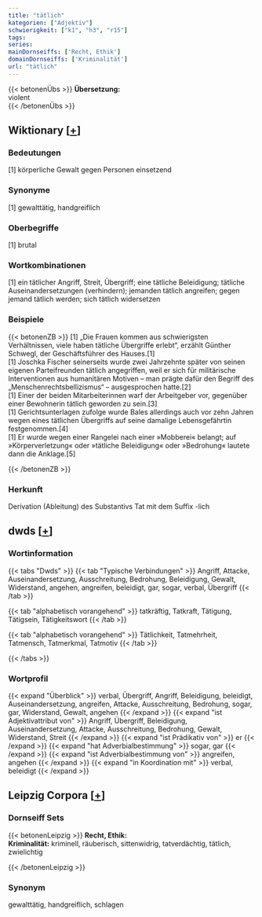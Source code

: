 ```yaml
---
title: "tätlich"
kategorien: ["Adjektiv"]
schwierigkeit: ["k1", "h3", "r15"]
tags:
series:
mainDornseiffs: ['Recht, Ethik']
domainDornseiffs: ['Kriminalität']
url: "tätlich"
---
```


{{< betonenÜbs >}}
**Übersetzung:**  
violent  
{{< /betonenÜbs >}}

## Wiktionary [[+](https://de.wiktionary.org/wiki/tätlich)]

### Bedeutungen
[1] körperliche Gewalt gegen Personen einsetzend  

### Synonyme
[1] gewalttätig, handgreiflich  

### Oberbegriffe
[1] brutal  

### Wortkombinationen
[1] ein tätlicher Angriff, Streit, Übergriff; eine tätliche Beleidigung; tätliche Auseinandersetzungen (verhindern); jemanden tätlich angreifen; gegen jemand tätlich werden; sich tätlich widersetzen  

### Beispiele
{{< betonenZB >}}
[1] „Die Frauen kommen aus schwierigsten Verhältnissen, viele haben tätliche Übergriffe erlebt“, erzählt Günther Schwegl, der Geschäftsführer des Hauses.[1]  
[1] Joschka Fischer seinerseits wurde zwei Jahrzehnte später von seinen eigenen Parteifreunden tätlich angegriffen, weil er sich für militärische Interventionen aus humanitären Motiven – man prägte dafür den Begriff des „Menschenrechtsbellizismus“ – ausgesprochen hatte.[2]  
[1] Einer der beiden Mitarbeiterinnen warf der Arbeitgeber vor, gegenüber einer Bewohnerin tätlich geworden zu sein.[3]  
[1] Gerichtsunterlagen zufolge wurde Bales allerdings auch vor zehn Jahren wegen eines tätlichen Übergriffs auf seine damalige Lebensgefährtin festgenommen.[4]  
[1] Er wurde wegen einer Rangelei nach einer »Mobberei« belangt; auf »Körperverletzung« oder »tätliche Beleidigung« oder »Bedrohung« lautete dann die Anklage.[5]  

{{< /betonenZB >}}
### Herkunft
Derivation (Ableitung) des Substantivs Tat mit dem Suffix -lich  



## dwds [[+](https://www.dwds.de/wb/tätlich)]

### Wortinformation
{{< tabs "Dwds" >}}
{{< tab "Typische Verbindungen" >}}
Angriff, Attacke, Auseinandersetzung, Ausschreitung, Bedrohung, Beleidigung, Gewalt, Widerstand, angehen, angreifen, beleidigt, gar, sogar, verbal, Übergriff
{{< /tab >}}

{{< tab "alphabetisch vorangehend" >}}
tatkräftig, Tatkraft, Tätigung, Tätigsein, Tätigkeitswort
{{< /tab >}}

{{< tab "alphabetisch vorangehend" >}}
Tätlichkeit, Tatmehrheit, Tatmensch, Tatmerkmal, Tatmotiv
{{< /tab >}}

{{< /tabs >}}

### Wortprofil
{{< expand "Überblick" >}} verbal, Übergriff, Angriff, Beleidigung, beleidigt, Auseinandersetzung, angreifen, Attacke, Ausschreitung, Bedrohung, sogar, gar, Widerstand, Gewalt, angehen {{< /expand >}}
{{< expand "ist Adjektivattribut von" >}} Angriff, Übergriff, Beleidigung, Auseinandersetzung, Attacke, Ausschreitung, Bedrohung, Gewalt, Widerstand, Streit {{< /expand >}}
{{< expand "ist Prädikativ von" >}} er {{< /expand >}}
{{< expand "hat Adverbialbestimmung" >}} sogar, gar {{< /expand >}}
{{< expand "ist Adverbialbestimmung von" >}} angreifen, angehen {{< /expand >}}
{{< expand "in Koordination mit" >}} verbal, beleidigt {{< /expand >}}

## Leipzig Corpora [[+](https://corpora.uni-leipzig.de/en/res?word=tätlich&corpusId=deu_newscrawl-public_2018)]

### Dornseiff Sets
{{< betonenLeipzig >}}
**Recht, Ethik:**  
**Kriminalität:** kriminell, räuberisch, sittenwidrig, tatverdächtig, tätlich, zwielichtig  

{{< /betonenLeipzig >}}

### Synonym
gewalttätig, handgreiflich, schlagen

